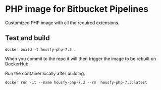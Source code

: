 
# PHP image for Bitbucket Pipelines

Customized PHP image with all the required extensions.

## Test and build

```
docker build -t housfy-php-7.3 .
```
When you commit to the repo it will then trigger the image to be rebuilt on DockerHub.

Run the container locally after building.

```
docker run -it --name housfy-php-7.3 --rm  housfy-php-7.3:latest
```
